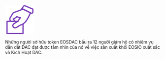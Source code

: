 ![Vote](/assets/why-join/vote.svg)

Những người sở hữu token EOSDAC bầu ra 12 người giám hộ có nhiệm vụ dẫn dắt DAC đạt được tầm nhìn của nó về việc sản xuất khối EOSIO xuất sắc và Kích Hoạt DAC.

